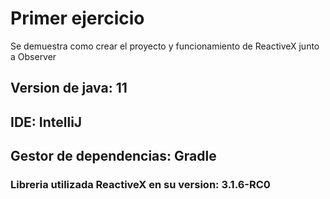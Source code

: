 # Primer ejercicio
Se demuestra como crear el proyecto y funcionamiento de ReactiveX junto a Observer

## Version de java: 11

## IDE: IntelliJ

## Gestor de dependencias: Gradle

### Libreria utilizada ReactiveX en su version: 3.1.6-RC0
